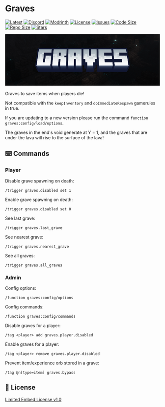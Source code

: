 # Graves

[![Latest](https://img.shields.io/github/v/release/lullaby6/graves-data-pack?color=blueviolet&logo=github)](https://github.com/lullaby6/graves-data-pack/releases)
[![Discord](https://img.shields.io/discord/1327308441324097681?label=discord&color=blue&logo=discord)](https://discord.gg/5UdcDa5xNC) 
[![Modrinth](https://img.shields.io/modrinth/dt/graves?label=modrinth&logo=modrinth)](https://modrinth.com/datapack/lullaby-graves) 
[![License](https://img.shields.io/badge/license-mit-green)](https://github.com/lullaby6/graves-data-pack/blob/main/LICENSE) 
[![Issues](https://img.shields.io/github/issues/lullaby6/graves-data-pack?color=orange&logo=github)](https://github.com/lullaby6/graves-data-pack/issues)
[![Code Size](https://img.shields.io/github/languages/code-size/lullaby6/graves-data-pack?color=purple&logoColor=white)](https://github.com/lullaby6/graves-data-pack)
[![Repo Size](https://img.shields.io/github/repo-size/lullaby6/graves-data-pack?logo=dropbox&color=red)](https://github.com/lullaby6/graves-data-pack)
[![Stars](https://img.shields.io/github/stars/lullaby6/graves-data-pack?logo=github&color=yellow)](https://github.com/lullaby6/graves-data-pack/stargazers)

![bg](https://raw.githubusercontent.com/lullaby6/graves-data-pack/refs/heads/main/images/bg.png)

Graves to save items when players die!

Not compatible with the `keepInventory` and `doImmediateRespawn` gamerules in true.

If you are updating to a new version please run the command `function graves:config/load/options`.

The graves in the end's void generate at Y = 1, and the graves that are under the lava will rise to the surface of the lava!

## ⌨️ Commands

### Player

Disable grave spawning on death:

```mcfunction
/trigger graves.disabled set 1
```

Enable grave spawning on death:

```mcfunction
/trigger graves.disabled set 0
```

See last grave:

```mcfunction
/trigger graves.last_grave
```

See nearest grave:

```mcfunction
/trigger graves.nearest_grave
```

See all graves:

```mcfunction
/trigger graves.all_graves
```

### Admin

Config options:

```mcfunction
/function graves:config/options
```

Config commands:

```mcfunction
/function graves:config/commands
```

Disable graves for a player:

```mcfunction
/tag <player> add graves.player.disabled
```

Enable graves for a player:

```mcfunction
/tag <player> remove graves.player.disabled
```

Prevent item/experience orb stored in a grave:

```mcfunction
/tag @n[type=item] graves.bypass
```

## 🪪 License

[Limited Embed License v1.0](https://github.com/lullaby6/graves-data-pack/blob/main/LICENSE)